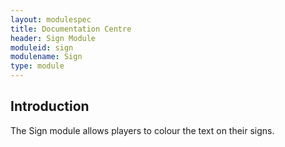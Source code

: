 ```yaml
---
layout: modulespec
title: Documentation Centre
header: Sign Module
moduleid: sign
modulename: Sign
type: module
---
```


## Introduction

The Sign module allows players to colour the text on their signs.